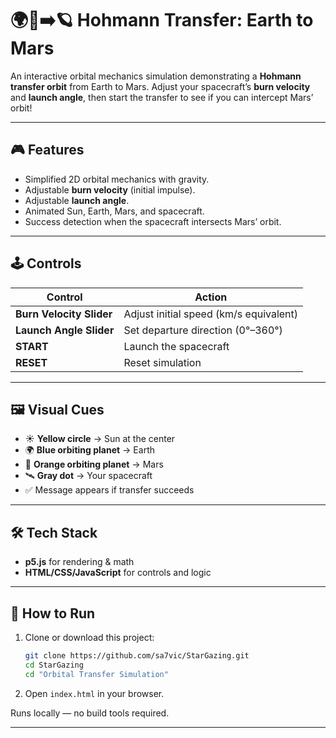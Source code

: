 # 🌍🚀➡️🪐 Hohmann Transfer: Earth to Mars

An interactive orbital mechanics simulation demonstrating a **Hohmann transfer orbit** from Earth to Mars.
Adjust your spacecraft’s **burn velocity** and **launch angle**, then start the transfer to see if you can intercept Mars’ orbit!

---

## 🎮 Features

* Simplified 2D orbital mechanics with gravity.
* Adjustable **burn velocity** (initial impulse).
* Adjustable **launch angle**.
* Animated Sun, Earth, Mars, and spacecraft.
* Success detection when the spacecraft intersects Mars’ orbit.

---

## 🕹️ Controls

| Control                  | Action                                 |
| ------------------------ | -------------------------------------- |
| **Burn Velocity Slider** | Adjust initial speed (km/s equivalent) |
| **Launch Angle Slider**  | Set departure direction (0°–360°)      |
| **START**                | Launch the spacecraft                  |
| **RESET**                | Reset simulation                       |

---

## 🖼️ Visual Cues

* ☀️ **Yellow circle** → Sun at the center
* 🌍 **Blue orbiting planet** → Earth
* 🔴 **Orange orbiting planet** → Mars
* 🛰️ **Gray dot** → Your spacecraft
* ✅ Message appears if transfer succeeds

---

## 🛠️ Tech Stack

* **p5.js** for rendering & math
* **HTML/CSS/JavaScript** for controls and logic

---

## 🚀 How to Run

1. Clone or download this project:

   ```bash
   git clone https://github.com/sa7vic/StarGazing.git
   cd StarGazing
   cd "Orbital Transfer Simulation"
   ```
2. Open `index.html` in your browser.

Runs locally — no build tools required.

---
